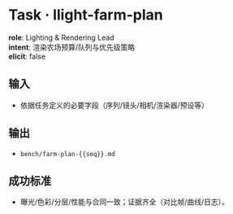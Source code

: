 # Task · llight-farm-plan

**role**: Lighting & Rendering Lead  
**intent**: 渲染农场预算/队列与优先级策略  
**elicit**: false

## 输入

- 依据任务定义的必要字段（序列/镜头/相机/渲染器/预设等）

## 输出

- `bench/farm-plan-{{seq}}.md`

## 成功标准

- 曝光/色彩/分层/性能与合同一致；证据齐全（对比帧/曲线/日志）。
